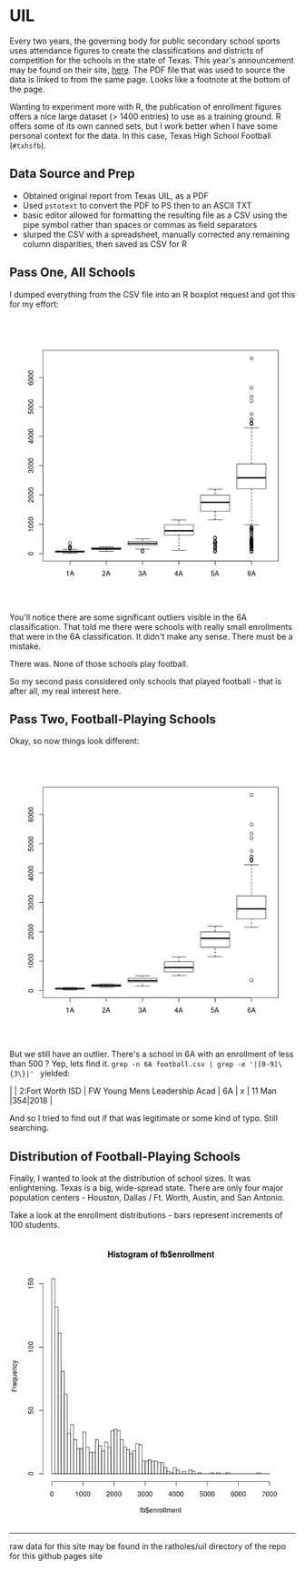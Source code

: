 # UIL
Every two years, the governing body for public secondary school sports uses attendance figures to 
create the classifications and districts of competition for the schools in the state of Texas. This
year's announcement may be found on their site, [here](http://www.uiltexas.org/athletics/conference-cutoffs). 
The PDF file that was used to source the data is linked to from the same page. Looks like a footnote
at the bottom of the page.

Wanting to experiment more with R, the publication of enrollment figures offers a nice large dataset
(> 1400 entries) to use as a training ground. R offers some of its own canned sets, but I work
better when I have some personal context for the data. In this case, Texas High School Football
 (```#txhsfb```).

## Data Source and Prep
+ Obtained original report from Texas UIL, as a PDF
+ Used ```pstotext``` to convert the PDF to PS then to an ASCII TXT
+ basic editor allowed for formatting the resulting file as a CSV using the pipe symbol rather than spaces or commas as field separators 
+ slurped the CSV with a spreadsheet, manually corrected any remaining column disparities, then saved as CSV for R

## Pass One, All Schools
I dumped everything from the CSV file into an R boxplot request and got this for my effort:

![allschoolsbox](boxplot-all.png)

You'll notice there are some significant outliers visible in the 6A classification. That told me 
there were schools with really small enrollments that were in the 6A classification. It didn't make
any sense. There must be a mistake.

There was. None of those schools play football.

So my second pass considered only schools that played football - that is after all, my real interest here.

## Pass Two, Football-Playing Schools
Okay, so now things look different:

![footballschoolsbox](boxplot-football.png)

But we still have an outlier. There's a school in 6A with an enrollment of less than 500 ?
Yep, lets find it. ```grep -n 6A football.csv | grep -e '|[0-9]\{3\}|' ``` yielded:

| 
| 2:Fort Worth ISD | FW Young Mens Leadership Acad | 6A | x | 11 Man |354|2018
|

And so I tried to find out if that was legitimate or some kind of typo. Still searching.

## Distribution of Football-Playing Schools

Finally, I wanted to look at the distribution of school sizes. It was enlightening. Texas is a big, 
wide-spread state. There are only four major population centers - Houston, Dallas / Ft. Worth, Austin, 
and San Antonio. 

Take a look at the enrollment distributions - bars represent increments of 100 students.

![histogram](histogram-football.png)

---------------------
raw data for this site may be found in the ratholes/uil directory of the repo for this github pages site
